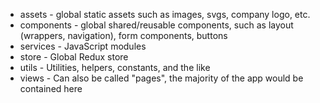 - assets - global static assets such as images, svgs, company logo, etc.
- components - global shared/reusable components, such as layout (wrappers, navigation), form components, buttons
- services - JavaScript modules
- store - Global Redux store
- utils - Utilities, helpers, constants, and the like
- views - Can also be called "pages", the majority of the app would be contained here
